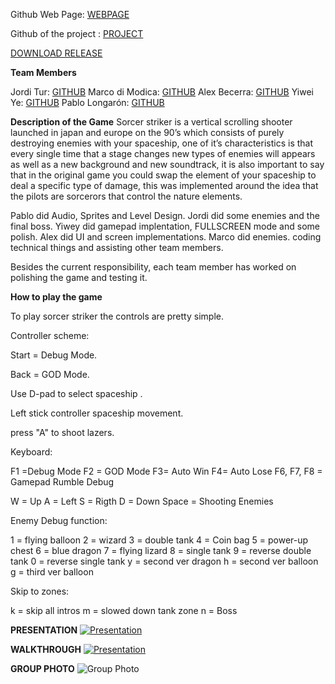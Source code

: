 Github Web Page:
[WEBPAGE](https://marcodimodica.github.io/Sorcer-Striker/)

Github of the project : 
[PROJECT](https://github.com/MarcoDiModica/Sorcer-Striker)

[DOWNLOAD RELEASE](https://github.com/MarcoDiModica/Sorcer-Striker/releases/tag/v1.0)

**Team Members**


Jordi Tur: [GITHUB](https://github.com/Jordopol)
Marco di Modica: [GITHUB](https://github.com/MarcoDiModica)
Alex Becerra: [GITHUB](https://github.com/Bonnie041008)
Yiwei Ye: [GITHUB](https://github.com/Yeeway69)
Pablo Longarón: [GITHUB](https://github.com/PabloL2003)
        
**Description of the Game**
Sorcer striker is a vertical scrolling shooter launched in japan and europe on the 90’s which consists of purely destroying enemies with your spaceship, one of it’s characteristics is that every single time that a stage changes new types of enemies will appears as well as a new background and new soundtrack, it is also important to say that in the original game you could swap the element of your spaceship to deal a specific type of damage, this was implemented around the idea that the pilots are sorcerors that control the nature elements. 

Pablo did Audio, Sprites and Level Design. Jordi did some enemies and the final boss. Yiwey did gamepad implentation, FULLSCREEN mode and some polish. Alex did UI and screen implementations. Marco did enemies. coding technical things and assisting other team members.

Besides the current responsibility, each team member has worked on polishing the game and testing it.


**How to play the game**

To play sorcer striker the controls are pretty simple.

Controller scheme:

Start = Debug Mode.

Back = GOD Mode.

Use D-pad to select spaceship .

Left stick controller spaceship movement.

press "A" to shoot lazers.



Keyboard:

F1 =Debug Mode 
F2 = GOD Mode 
F3= Auto Win 
F4= Auto Lose
F6, F7, F8 = Gamepad Rumble Debug




W = Up
A = Left
S =  Rigth
D = Down
Space = Shooting Enemies

Enemy Debug function:

1 = flying balloon
2 = wizard
3 = double tank
4 = Coin bag
5 = power-up chest
6 = blue dragon
7 = flying lizard
8 = single tank
9 = reverse double tank
0 = reverse single tank
y = second ver dragon
h = second ver balloon
g = third ver balloon 

Skip to zones:

k = skip all intros
m = slowed down tank zone
n = Boss

**PRESENTATION**
[![Presentation](https://img.youtube.com/vi/O0l-YeNsApY/0.jpg)](https://www.youtube.com/watch?v=O0l-YeNsApY)

**WALKTHROUGH**
[![Presentation](https://img.youtube.com/vi/pelnx8CoUpI/0.jpg)](https://www.youtube.com/watch?v=pelnx8CoUpI)

**GROUP PHOTO**
![Group Photo](https://github.com/MarcoDiModica/Sorcer-Striker/assets/125266260/6ade3235-df97-48d9-bf05-f8d42e279c38)

